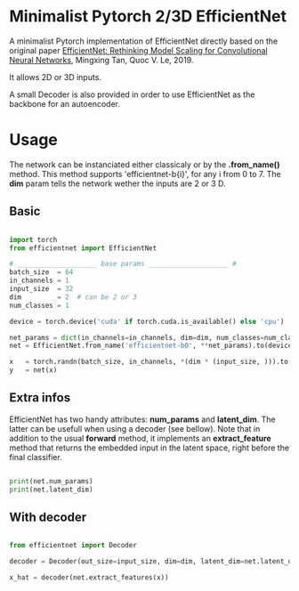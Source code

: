 # Minimalist Pytorch 2/3D EfficientNet

A minimalist Pytorch implementation of EfficientNet directly based on the original paper
[EfficientNet: Rethinking Model Scaling for Convolutional Neural Networks](https://arxiv.org/abs/1905.11946), 
Mingxing Tan, Quoc V. Le, 2019. 

It allows 2D or 3D inputs.

A small Decoder is also provided in order to use EfficientNet as the backbone for an autoencoder.


# Usage

The network can be instanciated either classicaly or by the **.from_name()** method.
This method supports 'efficientnet-b{i}', for any i from 0 to 7. 
The **dim** param tells the network wether the inputs are 2 or 3 D.

## Basic

```python

import torch
from efficientnet import EfficientNet

# ____________________ base params ____________________ #
batch_size  = 64
in_channels = 1
input_size  = 32
dim         = 2  # can be 2 or 3
num_classes = 1

device = torch.device('cuda' if torch.cuda.is_available() else 'cpu')

net_params = dict(in_channels=in_channels, dim=dim, num_classes=num_classes)
net = EfficientNet.from_name('efficientnet-b0', **net_params).to(device)

x   = torch.randn(batch_size, in_channels, *(dim * (input_size, ))).to(device)
y   = net(x)
```


## Extra infos

EfficientNet has two handy attributes: **num_params** and **latent_dim**.
The latter can be usefull when using a decoder (see bellow). 
Note that in addition to the usual **forward** method, it implements an **extract_feature**
method that returns the embedded input in the latent space, right before the final classifier.

```python

print(net.num_params)
print(net.latent_dim)
```


## With decoder

```python

from efficientnet import Decoder

decoder = Decoder(out_size=input_size, dim=dim, latent_dim=net.latent_dim).to(device)

x_hat = decoder(net.extract_features(x))
```


